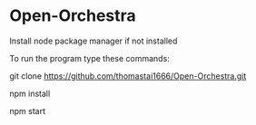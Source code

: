 # Open-Orchestra
Install node package manager if not installed

To run the program type these commands:

git clone https://github.com/thomastai1666/Open-Orchestra.git

npm install

npm start
